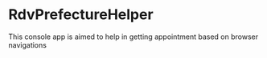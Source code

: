 # RdvPrefectureHelper
This console app is aimed to help in getting appointment based on browser navigations
